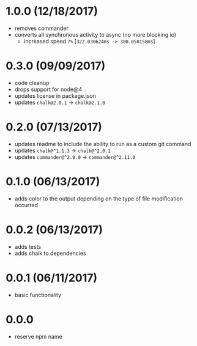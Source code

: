 # 1.0.0 (12/18/2017)

- removes commander
- converts all synchronous activity to async (no more blocking io)
  - increased speed `7%` [`322.030624ms -> 300.058158ms`]

# 0.3.0 (09/09/2017)

- code cleanup
- drops support for node@4
- updates license in package.json
- updates `chalk@2.0.1` -> `chalk@2.1.0`

# 0.2.0 (07/13/2017)

- updates readme to include the ability to run as a custom git command
- updates `chalk@^1.1.3` -> `chalk@^2.0.1`
- updates `commander@^2.9.0` -> `commander@^2.11.0`

# 0.1.0 (06/13/2017)

- adds color to the output depending on the type of file modification occurred

# 0.0.2 (06/13/2017)

- adds tests
- adds chalk to dependencies

# 0.0.1 (06/11/2017)

- basic functionality

# 0.0.0

- reserve npm name
